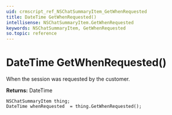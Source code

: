 ```yaml
---
uid: crmscript_ref_NSChatSummaryItem_GetWhenRequested
title: DateTime GetWhenRequested()
intellisense: NSChatSummaryItem.GetWhenRequested
keywords: NSChatSummaryItem, GetWhenRequested
so.topic: reference
---
```


# DateTime GetWhenRequested()

When the session was requested by the customer.

**Returns:** DateTime

```crmscript
NSChatSummaryItem thing;
DateTime whenRequested  = thing.GetWhenRequested();
```

